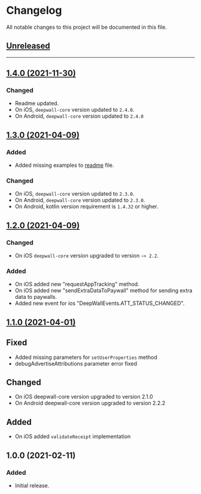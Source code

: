 # Changelog
All notable changes to this project will be documented in this file.

## [Unreleased](https://github.com/Teknasyon-Teknoloji/deepwall-flutter-sdk/compare/1.4.0...main)


---


## [1.4.0 (2021-11-30)](https://github.com/Teknasyon-Teknoloji/deepwall-flutter-sdk/compare/1.3.0...1.4.0)
### Changed
- Readme updated.
- On iOS, `deepwall-core` version updated to `2.4.0`.
- On Android, `deepwall-core` version updated to `2.4.0`

## [1.3.0 (2021-04-09)](https://github.com/Teknasyon-Teknoloji/deepwall-flutter-sdk/compare/1.2.0...1.3.0)
### Added
- Added missing examples to [readme](README.md) file.

### Changed
- On iOS, `deepwall-core` version updated to `2.3.0`.
- On Android, `deepwall-core` version updated to `2.3.0`.
- On Android, kotlin version requirement is `1.4.32` or higher.

## [1.2.0 (2021-04-09)](https://github.com/Teknasyon-Teknoloji/deepwall-flutter-sdk/compare/1.1.0...1.2.0)
### Changed
- On iOS `deepwall-core` version upgraded to version `~> 2.2`.

### Added
- On iOS added new "requestAppTracking" method.
- On iOS added new "sendExtraDataToPaywall" method for sending extra data to paywalls.
- Added new event for ios "DeepWallEvents.ATT_STATUS_CHANGED".

## [1.1.0 (2021-04-01)](https://github.com/Teknasyon-Teknoloji/deepwall-flutter-sdk/compare/1.0.0...1.1.0)
## Fixed
- Added missing parameters for `setUserProperties` method
- debugAdvertiseAttributions parameter error fixed

## Changed
- On iOS deepwall-core version upgraded to version 2.1.0
- On Android deepwall-core version upgraded to version 2.2.2

## Added
- On iOS added `validateReceipt` implementation

## 1.0.0 (2021-02-11)
### Added
- Initial release.
